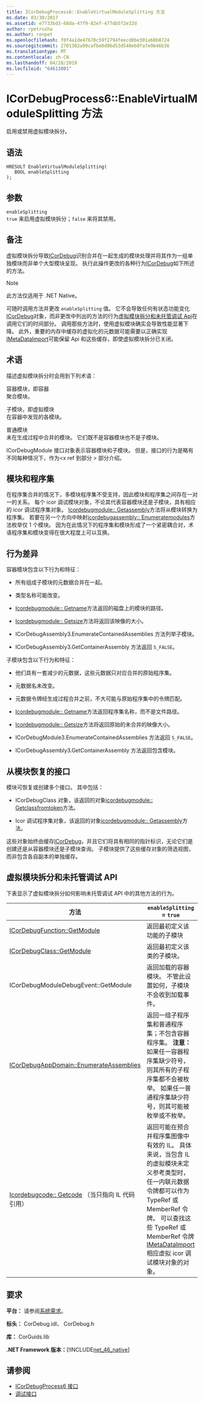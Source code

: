 ```yaml
---
title: ICorDebugProcess6::EnableVirtualModuleSplitting 方法
ms.date: 03/30/2017
ms.assetid: e7733bd3-68da-47f9-82ef-477db5f2e32d
author: rpetrusha
ms.author: ronpet
ms.openlocfilehash: f0f4a1de47670c59f2794feecd0be301a68b8724
ms.sourcegitcommit: 2701302a99cafbe0d86d53d540eb0fa7e9b46b36
ms.translationtype: MT
ms.contentlocale: zh-CN
ms.lasthandoff: 04/28/2019
ms.locfileid: "64613801"
---
```

# <a name="icordebugprocess6enablevirtualmodulesplitting-method"></a>ICorDebugProcess6::EnableVirtualModuleSplitting 方法
启用或禁用虚拟模块拆分。  
  
## <a name="syntax"></a>语法  
  
```  
HRESULT EnableVirtualModuleSplitting(  
   BOOL enableSplitting  
);  
```  
  
## <a name="parameters"></a>参数  
 `enableSplitting`  
 `true` 来启用虚拟模块拆分；`false` 来将其禁用。  
  
## <a name="remarks"></a>备注  
 虚拟模块拆分导致[ICorDebug](../../../../docs/framework/unmanaged-api/debugging/icordebug-interface.md)识别合并在一起生成的模块处理并将其作为一组单独模块而非单个大型模块呈现。 执行此操作更改的各种行为[ICorDebug](../../../../docs/framework/unmanaged-api/debugging/icordebug-interface.md)如下所述的方法。  
  
> [!NOTE]
>  此方法仅适用于 .NET Native。  
  
 可随时调用方法并更改 `enableSplitting` 值。 它不会导致任何有状态功能变化[ICorDebug](../../../../docs/framework/unmanaged-api/debugging/icordebug-interface.md)对象，而非更改中列出的方法的行为[虚拟模块拆分和未托管调试 Api](#APIs)在调用它们的时间部分。 调用那些方法时，使用虚拟模块确实会导致性能显著下降。 此外，重要的内存中缓存的虚拟化的元数据可能需要以正确实现[IMetaDataImport](../../../../docs/framework/unmanaged-api/metadata/imetadataimport-interface.md)可能保留 Api 和这些缓存，即使虚拟模块拆分已关闭。  
  
## <a name="terminology"></a>术语  
 描述虚拟模块拆分时会用到下列术语：  
  
 容器模块，即容器  
 聚合模块。  
  
 子模块，即虚拟模块  
 在容器中发现的各模块。  
  
 普通模块  
 未在生成过程中合并的模块。 它们既不是容器模块也不是子模块。  
  
 ICorDebugModule 接口对象表示容器模块和子模块。 但是，接口的行为是略有不同每种情况下，作为\<x ref 到部分 > 部分介绍。  
  
## <a name="modules-and-assemblies"></a>模块和程序集  
 在程序集合并的情况下，多模块程序集不受支持，因此模块和程序集之间存在一对一的关系。 每个 icor 调试模块对象，不论其代表容器模块还是子模块，具有相应的 icor 调试程序集对象。 [Icordebugmodule:: Getassembly](../../../../docs/framework/unmanaged-api/debugging/icordebugmodule-getassembly-method.md)方法将从模块转换为程序集。 若要在另一个方向中映射[icordebugassembly:: Enumeratemodules](../../../../docs/framework/unmanaged-api/debugging/icordebugassembly-enumeratemodules-method.md)方法枚举仅 1 个模块。 因为在此情况下的程序集和模块形成了一个紧密耦合对，术语程序集和模块变得在很大程度上可以互换。  
  
## <a name="behavioral-differences"></a>行为差异  
 容器模块包含以下行为和特征：  
  
- 所有组成子模块的元数据合并在一起。  
  
- 类型名称可能改变。  
  
- [Icordebugmodule:: Getname](../../../../docs/framework/unmanaged-api/debugging/icordebugmodule-getname-method.md)方法返回的磁盘上的模块的路径。  
  
- [Icordebugmodule:: Getsize](../../../../docs/framework/unmanaged-api/debugging/icordebugmodule-getsize-method.md)方法将返回该映像的大小。  
  
- ICorDebugAssembly3.EnumerateContainedAssemblies 方法列举子模块。  
  
- ICorDebugAssembly3.GetContainerAssembly 方法返回 `S_FALSE`。  
  
 子模块包含以下行为和特征：  
  
- 他们具有一套减少的元数据，这些元数据只对应合并的原始程序集。  
  
- 元数据名未改变。  
  
- 元数据令牌经生成过程合并之前，不大可能与原始程序集中的令牌匹配。  
  
- [Icordebugmodule:: Getname](../../../../docs/framework/unmanaged-api/debugging/icordebugmodule-getname-method.md)方法返回程序集名称，而不是文件路径。  
  
- [Icordebugmodule:: Getsize](../../../../docs/framework/unmanaged-api/debugging/icordebugmodule-getsize-method.md)方法将返回原始的未合并的映像大小。  
  
- ICorDebugModule3.EnumerateContainedAssemblies 方法返回 `S_FALSE`。  
  
- ICorDebugAssembly3.GetContainerAssembly 方法返回包含模块。  
  
## <a name="interfaces-retrieved-from-modules"></a>从模块恢复的接口  
 模块可恢复或创建多个接口。 其中包括：  
  
- ICorDebugClass 对象，该返回的对象[icordebugmodule:: Getclassfromtoken](../../../../docs/framework/unmanaged-api/debugging/icordebugmodule-getclassfromtoken-method.md)方法。  
  
- Icor 调试程序集对象，该返回的对象[icordebugmodule:: Getassembly](../../../../docs/framework/unmanaged-api/debugging/icordebugmodule-getassembly-method.md)方法。  
  
 这些对象始终由缓存[ICorDebug](../../../../docs/framework/unmanaged-api/debugging/icordebug-interface.md)，并且它们将具有相同的指针标识，无论它们是创建还是从容器模块还是子模块查询。 子模块提供了这些缓存对象的筛选视图，而非包含各自副本的单独缓存。  
  
<a name="APIs"></a>   
## <a name="virtual-module-splitting-and-the-unmanaged-debugging-apis"></a>虚拟模块拆分和未托管调试 API  
 下表显示了虚拟模块拆分如何影响未托管调试 API 中的其他方法的行为。  
  
|方法|`enableSplitting` = `true`|`enableSplitting` = `false`|  
|------------|---------------------------------|----------------------------------|  
|[ICorDebugFunction::GetModule](../../../../docs/framework/unmanaged-api/debugging/icordebugfunction-getmodule-method.md)|返回最初定义该功能的子模块|返回该功能合并到的容器模块|  
|[ICorDebugClass::GetModule](../../../../docs/framework/unmanaged-api/debugging/icordebugclass-getmodule-method.md)|返回最初定义该类的子模块。|返回该类合并到的容器模块。|  
|ICorDebugModuleDebugEvent::GetModule|返回加载的容器模块。 不管此设置如何，子模块不会收到加载事件。|返回加载的容器模块。|  
|[ICorDebugAppDomain::EnumerateAssemblies](../../../../docs/framework/unmanaged-api/debugging/icordebugappdomain-enumerateassemblies-method.md)|返回一组子程序集和普通程序集；不包含容器程序集。 **注意：** 如果任一容器程序集缺少符号，则其所有的子程序集都不会被枚举。 如果任一普通程序集缺少符号，则其可能被枚举或不枚举。|返回一组子程序集和普通程序集；不包含子程序集。 **注意：** 如果任一普通程序集缺少符号，则其可能被枚举或不枚举。|  
|[Icordebugcode:: Getcode](../../../../docs/framework/unmanaged-api/debugging/icordebugcode-getcode-method.md) （当只指向 IL 代码引用）|返回可能在预合并程序集图像中有效的 IL。 具体来说，当包含 IL 的虚拟模块未定义参考类型时，任一内联元数据令牌都可以作为 TypeRef 或 MemberRef 令牌。 可以查找这些 TypeRef 或 MemberRef 令牌[IMetaDataImport](../../../../docs/framework/unmanaged-api/metadata/imetadataimport-interface.md)相应虚拟 icor 调试模块对象的对象。|返回预合并程序集图像中的 IL。|  
  
## <a name="requirements"></a>要求  
 **平台：** 请参阅[系统需求](../../../../docs/framework/get-started/system-requirements.md)。  
  
 **标头：** CorDebug.idl、 CorDebug.h  
  
 **库：** CorGuids.lib  
  
 **.NET Framework 版本：**[!INCLUDE[net_46_native](../../../../includes/net-46-native-md.md)]  
  
## <a name="see-also"></a>请参阅

- [ICorDebugProcess6 接口](../../../../docs/framework/unmanaged-api/debugging/icordebugprocess6-interface.md)
- [调试接口](../../../../docs/framework/unmanaged-api/debugging/debugging-interfaces.md)

